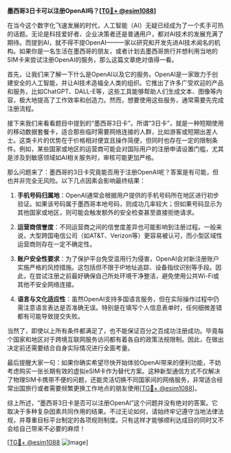 **墨西哥3日卡可以注册OpenAI吗？[[TG💪+ @esim1088](https://t.me/s/esim1088)]**

在当今这个数字化飞速发展的时代，人工智能（AI）无疑已经成为了一个炙手可热的话题。无论是科技爱好者、企业决策者还是普通用户，都对AI技术的发展充满了期待。而提到AI，就不得不提OpenAI——一家以研究和开发先进AI技术闻名的机构。如果你是一名生活在墨西哥的朋友，或者计划去墨西哥旅行并想利用当地的SIM卡来尝试注册OpenAI的服务，那么这篇文章绝对值得一看。

首先，让我们来了解一下什么是OpenAI以及它的服务。OpenAI是一家致力于创建安全的人工智能，并让AI技术造福全人类的组织。它推出了许多广受欢迎的产品和服务，比如ChatGPT、DALL-E等，这些工具能够帮助人们生成文本、图像等内容，极大地提高了工作效率和创造力。然而，想要使用这些服务，通常需要先完成注册流程。

接下来我们来看看题目中提到的“墨西哥3日卡”。所谓“3日卡”，就是一种短期使用的移动数据套餐卡，适合那些临时需要网络连接的人群，比如游客或短期出差人士。这类卡片的优势在于价格相对便宜且操作简便，但同时也存在一定的限制条件。例如，某些国家或地区的运营商可能会对国际用户的注册申请设置门槛，尤其是涉及到敏感领域如AI相关服务时，审核可能更加严格。

那么问题来了：墨西哥的3日卡究竟能否用于注册OpenAI呢？答案是有可能，但也并非完全无风险。以下几点因素会影响最终结果：

1. **手机号码归属地**：OpenAI通常会根据用户提供的手机号码所在地区进行初步验证。如果该号码属于墨西哥本地号码，则成功几率较大；但如果号码显示为其他国家或地区，则可能会触发额外的安全检查甚至直接拒绝请求。

2. **运营商信誉度**：不同运营商之间的信誉度差异也可能影响到注册过程。一般来说，大型跨国电信公司（如AT&T、Verizon等）更容易被认可，而小型区域性运营商则存在一定不确定性。

3. **账户安全性要求**：为了保护平台免受滥用行为侵害，OpenAI会对新注册账户实施严格的风控措施。这包括但不限于IP地址追踪、设备指纹识别等手段。因此，在尝试注册之前最好确保自己所处环境干净整洁，避免使用公共Wi-Fi或其他不安全网络连接。

4. **语言与文化适应性**：虽然OpenAI支持多国语言服务，但在实际操作过程中仍需注意语言表达是否准确无误。特别是在填写个人信息表单时，任何细微差错都有可能导致提交失败。

当然了，即使以上所有条件都满足了，也不能保证百分之百成功注册成功。毕竟每个国家和地区对于跨境互联网服务访问都有着各自的政策法规限制。因此，在做出决定前还需要结合自身实际情况进行全面考量。

最后提醒大家一句：如果你确实希望尽快开始体验OpenAI带来的便利功能，不妨考虑购买一张长期有效的虚拟eSIM卡作为替代方案。这种新型通信方式不仅解决了物理SIM卡携带不便的问题，还能灵活切换不同国家间的网络服务，非常适合经常出国旅行或者需要频繁更换工作地点的朋友使用[[TG💪+ @esim1088](https://t.me/s/esim1088)]。

综上所述，“墨西哥3日卡是否可以注册OpenAI”这个问题并没有绝对的答案。它取决于多种复杂因素共同作用的结果。不过无论如何，请始终牢记遵守当地法律法规，并尊重目标平台制定的各项规则制度。只有这样才能够顺利达成目的同时又不会给自己带来不必要的麻烦！

[[TG💪+ @esim1088](https://t.me/s/esim1088) ![Image](https://i.postimg.cc/4NQfJmqS/Snipaste-2025-05-13-00-14-12.png)]